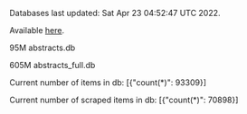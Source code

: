 Databases last updated: Sat Apr 23 04:52:47 UTC 2022. 

Available [here](https://github.com/cbeauhilton/ash-db/releases).


95M	abstracts.db

605M	abstracts_full.db

Current number of items in db:
[{"count(*)": 93309}]

Current number of scraped items in db:
[{"count(*)": 70898}]
